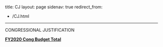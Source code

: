 
title: CJ
layout: page
sidenav: true
redirect_from:
  - /CJ.html
---

CONGRESSIONAL JUSTIFICATION

[**FY2020 Cong Budget Total**]({{site.baseurl}}/assets/documents/CJ/FY2020-Cong-Budget-Total.pdf)
